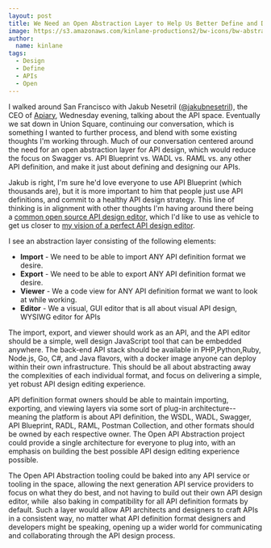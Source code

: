 ```yaml
---
layout: post
title: We Need an Open Abstraction Layer to Help Us Better Define and Design Our APIs
image: https://s3.amazonaws.com/kinlane-productions2/bw-icons/bw-abstraction.png
author:
  name: kinlane
tags:
  - Design
  - Define
  - APIs
  - Open
---
```

I walked around San Francisco with Jakub Nesetril ([@jakubnesetril](https://twitter.com/jakubnesetril)), the CEO of [Apiary](https://apiary.io/), Wednesday evening, talking about the API space. Eventually we sat down in Union Square, continuing our conversation, which is something I wanted to further process, and blend with some existing thoughts I'm working through. Much of our conversation centered around the need for an open abstraction layer for API design, which would reduce the focus on Swagger vs. API Blueprint vs. WADL vs. RAML vs. any other API definition, and make it just about defining and designing our APIs.

Jakub is right, I'm sure he'd love everyone to use API Blueprint (which thousands are), but it is more important to him that people just use API definitions, and commit to a healthy API design strategy. This line of thinking is in alignment with other thoughts I'm having around there being a [common open source API design editor,](http://apievangelist.com/2015/08/13/a-common-open-source-api-design-editor-is-needed-for-api-service-providers/) which I'd like to use as vehicle to get us closer to [my vision of a perfect API design editor](http://apievangelist.com/2014/06/25/if-i-could-design-my-perfect-api-design-editor/).

I see an abstraction layer consisting of the following elements:

*   **Import** - We need to be able to import ANY API definition format we desire.
*   **Export** - We need to be able to export ANY API definition format we desire.
*   **Viewer** - We a code view for ANY API definition format we want to look at while working.
*   **Editor** - We a visual, GUI editor that is all about visual API design, WYSIWG editor for APIs

The import, export, and viewer should work as an API, and the API editor should be a simple, well design JavaScript tool that can be embedded anywhere. The back-end API stack should be available in PHP,Python,Ruby, Node.js, Go, C#, and Java flavors, with a docker image anyone can deploy within their own infrastructure. This should be all about abstracting away the complexities of each individual format, and focus on delivering a simple, yet robust API design editing experience.

API definition format owners should be able to maintain importing, exporting, and viewing layers via some sort of plug-in architecture--meaning the platform is about API definition, the WSDL, WADL, Swagger, API Blueprint, RADL, RAML, Postman Collection, and other formats should be owned by each respective owner. The Open API Abstraction project could provide a single architecture for everyone to plug into, with an emphasis on building the best possible API design editing experience possible.

The Open API Abstraction tooling could be baked into any API service or tooling in the space, allowing the next generation API service providers to focus on what they do best, and not having to build out their own API design editor, while  also baking in compatibility for all API definition formats by default. Such a layer would allow API architects and designers to craft APIs in a consistent way, no matter what API definition format designers and developers might be speaking, opening up a wider world for communicating and collaborating through the API design process.